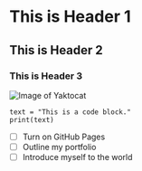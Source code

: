 # This is Header 1

## This is Header 2

### This is Header 3


![Image of Yaktocat](https://octodex.github.com/images/yaktocat.png)


```
text = "This is a code block."
print(text)
```


- [ ] Turn on GitHub Pages
- [ ] Outline my portfolio
- [ ] Introduce myself to the world

